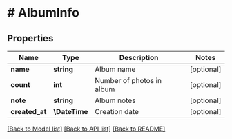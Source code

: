 # # AlbumInfo

## Properties

Name | Type | Description | Notes
------------ | ------------- | ------------- | -------------
**name** | **string** | Album name | [optional]
**count** | **int** | Number of photos in album | [optional]
**note** | **string** | Album notes | [optional]
**created_at** | **\DateTime** | Creation date | [optional]

[[Back to Model list]](../../README.md#models) [[Back to API list]](../../README.md#endpoints) [[Back to README]](../../README.md)
